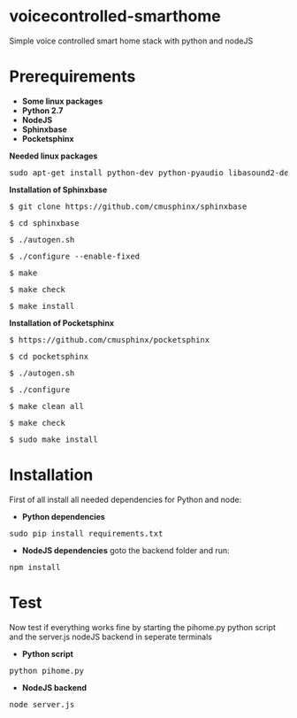 # voicecontrolled-smarthome
Simple voice controlled smart home stack with python and nodeJS

# Prerequirements
* **Some linux packages**
* **Python 2.7**
* **NodeJS**
* **Sphinxbase**
* **Pocketsphinx**

**Needed linux packages**

<pre>sudo apt-get install python-dev python-pyaudio libasound2-dev libtool autoconf python libpulse-dev</pre>

**Installation of Sphinxbase**
<pre>$ git clone https://github.com/cmusphinx/sphinxbase</pre>
<pre>$ cd sphinxbase</pre>
<pre>$ ./autogen.sh</pre>
<pre>$ ./configure --enable-fixed</pre>
<pre>$ make</pre>
<pre>$ make check </pre> 
<pre>$ make install</pre>

**Installation of Pocketsphinx**
<pre>$ https://github.com/cmusphinx/pocketsphinx</pre>
<pre>$ cd pocketsphinx</pre>
<pre>$ ./autogen.sh</pre>
<pre>$ ./configure</pre>
<pre>$ make clean all</pre>
<pre>$ make check</pre>
<pre>$ sudo make install</pre>


# Installation

First of all install all needed dependencies for Python and node:
* **Python dependencies**
<pre>sudo pip install requirements.txt</pre>
* **NodeJS dependencies**
goto the backend folder and run:
<pre>npm install</pre>

# Test
Now test if everything works fine by starting the pihome.py python script and the server.js nodeJS backend in seperate terminals

* **Python script**
<pre>python pihome.py</pre>
* **NodeJS backend**
<pre>node server.js</pre>
